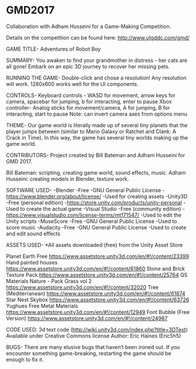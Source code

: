 # GMD2017
Collaboration with Adham Husseini for a Game-Making Competition.

Details on the competition can be found here: http://www.utgddc.com/gmd/



GAME TITLE- Adventures of Robot Boy

SUMMARY-
You awaken to find your grandmother in distress - her cats are all gone! Embark on an epic 3D journey to recover her missing pets.

RUNNING THE GAME-
Double-click and chose a resolution! Any resolution will work. 1280x600 works well for the UI components.

CONTROLS-
Keyboard controls - WASD for movement, arrow keys for camera, spacebar for jumping, b for interacting, enter to pause
Xbox controller- Analog sticks for movement/camera, A for jumping, B for interacting, start to pause
Note: can invert camera axes from options menu

THEME-
Our game world is literally made up of several tiny planets that the player jumps between (similar to Mario Galaxy or Ratchet and Clank: A Crack in Time). In this way, the game has several tiny worlds making up the game world.

CONTRIBUTORS-
Project created by Bill Bateman and Adham Husseini for GMD 2017.

Bill Bateman: scripting, creating game world, sound effects, music.
Adham Husseini: creating models in Blender, texture work.


SOFTWARE USED-
-Blender
	-Free
	-GNU General Public License
	-https://www.blender.org/about/license/
	-Used for creating assets
-Unity3D
	-Free (personal edition)
	-https://store.unity.com/products/unity-personal
	-Used to create the actual game
-Visual Studio
	-Free (community edition)
	-https://www.visualstudio.com/license-terms/mt171547/
	-Used to edit the Unity scripts
-MuseScore
	-Free
	-GNU General Public License
	-Used to score music
-Audacity
	-Free
	-GNU General Public License
	-Used to create and edit sound effects

ASSETS USED-
*All assets downloaded (free) from the Unity Asset Store

Planet Earth Free
	https://www.assetstore.unity3d.com/en/#!/content/23399
Hand painted houses
	https://www.assetstore.unity3d.com/en/#!/content/61860
Stone and Brick Texture Pack
	https://www.assetstore.unity3d.com/en/#!/content/25764
QS Materials Nature - Pack Grass vol 2
	https://www.assetstore.unity3d.com/en/#!/content/32020
Tree (Mediterranean) 
	https://www.assetstore.unity3d.com/en/#!/content/61874
Star Nest Skybox
	https://www.assetstore.unity3d.com/en/#!/content/63726
Yughues Free Metal Materials
	https://www.assetstore.unity3d.com/en/#!/content/12949
Font Bubble (Free Version)
	https://www.assetstore.unity3d.com/en/#!/content/24987

CODE USED:
3d text code (http://wiki.unity3d.com/index.php?title=3DText)
Available under Creative Commons license
Author: Eric Haines (Eric5h5)

BUGS-
There are many elusive bugs that haven’t been ironed out. If you encounter something game-breaking, restarting the game should be enough to fix it.
